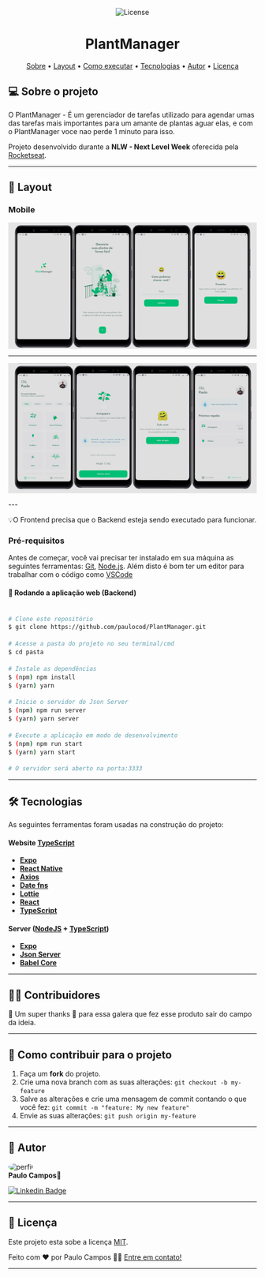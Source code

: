 
<p align="center">
   <img alt="License" src="https://img.shields.io/badge/license-MIT-brightgreen">
<h1 align="center">
PlantManager
</h1>

<p align="center">
 <a href="#-sobre-o-projeto">Sobre</a> •
 <a href="#-layout">Layout</a> • 
 <a href="#-como-executar-o-projeto">Como executar</a> • 
 <a href="#-tecnologias">Tecnologias</a> • 
 <a href="#-autor">Autor</a> • 
 <a href="#user-content--licença">Licença</a>
</p>


## 💻 Sobre o projeto

O PlantManager - É um gerenciador de tarefas utilizado para agendar umas das tarefas mais importantes para um amante de plantas aguar elas, e com o PlantManager voce nao perde 1 minuto para isso.

Projeto desenvolvido durante a **NLW - Next Level Week** oferecida pela [Rocketseat](https://blog.rocketseat.com.br/primeira-next-level-week/).


---

## 🎨 Layout

### Mobile

<p align="center" style="display: flex; align-items: flex-start; justify-content: center;">
  <img alt="PlantManager" title="PlantManager" src="./.github/logo1.png" width="720px">
  <hr>
  </p>
  <p align="center" style="display: flex; align-items: flex-start; justify-content: center;">
  <img alt="PlantManager" title="PlantManager" src="./.github/logo2.png" width="720px">
  </p>
---

💡O Frontend precisa que o Backend esteja sendo executado para funcionar.

### Pré-requisitos

Antes de começar, você vai precisar ter instalado em sua máquina as seguintes ferramentas:
[Git](https://git-scm.com), [Node.js](https://nodejs.org/en/). 
Além disto é bom ter um editor para trabalhar com o código como [VSCode](https://code.visualstudio.com/)
#### 🧭 Rodando a aplicação web (Backend)

```bash

# Clone este repositório
$ git clone https://github.com/paulocod/PlantManager.git

# Acesse a pasta do projeto no seu terminal/cmd
$ cd pasta

# Instale as dependências
$ (npm) npm install 
$ (yarn) yarn

# Inicie o servidor do Json Server
$ (npm) npm run server
$ (yarn) yarn server

# Execute a aplicação em modo de desenvolvimento
$ (npm) npm run start
$ (yarn) yarn start

# O servidor será aberto na porta:3333

```

---

## 🛠 Tecnologias

As seguintes ferramentas foram usadas na construção do projeto:

#### **Website**  [TypeScript](https://www.typescriptlang.org/)
-   **[Expo](https://expo.io/)**
-   **[React Native](https://reactnative.dev/)**
-   **[Axios](https://react-leaflet.js.org/en/https://github.com/axios/axios)**
-   **[Date fns](https://date-fns.org/)**
-   **[Lottie](https://airbnb.design/lottie/)**
-   **[React](https://pt-br.reactjs.org/)**
-   **[TypeScript](https://www.typescriptlang.org/)**

#### **Server**  ([NodeJS](https://nodejs.org/en/)  +  [TypeScript](https://www.typescriptlang.org/))

-   **[Expo](https://expo.io/)**
-   **[Json Server](https://www.npmjs.com/package/json-server)**
-   **[Babel Core](https://babeljs.io/)**

---

## 👨‍💻 Contribuidores

💜 Um super thanks 👏 para essa galera que fez esse produto sair do campo da ideia.

---

## 💪 Como contribuir para o projeto

1. Faça um **fork** do projeto.
2. Crie uma nova branch com as suas alterações: `git checkout -b my-feature`
3. Salve as alterações e crie uma mensagem de commit contando o que você fez: `git commit -m "feature: My new feature"`
4. Envie as suas alterações: `git push origin my-feature`

---

## 🦸 Autor
 <img style="border-radius: 50%;" src="https://avatars.githubusercontent.com/u/53629713?v=4" width="100px;" alt="perfil"/>
 <br />
 <b>Paulo Campos🚀</b>
 <br />

[![Linkedin Badge](https://img.shields.io/badge/-Paulo-blue?style=flat-square&logo=Linkedin&logoColor=white&link=https://www.linkedin.com/in/paulovcampos/)](https://www.linkedin.com/in/paulovcampos/)

---

## 📝 Licença

Este projeto esta sobe a licença [MIT](./LICENSE).

Feito com ❤️ por Paulo Campos 👋🏽 [Entre em contato!](https://www.linkedin.com/in/paulovcampos/)

---
